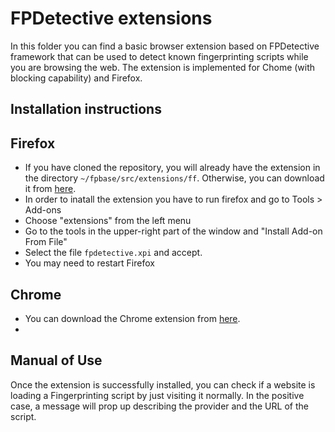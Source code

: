 # FPDetective extensions

In this folder you can find a basic browser extension based on FPDetective framework that can be used to detect known fingerprinting scripts while you are browsing the web.
The extension is implemented for Chome (with blocking capability) and Firefox.

## Installation instructions

## Firefox

* If you have cloned the repository, you will already have the extension in the directory `~/fpbase/src/extensions/ff`. Otherwise, you can download it from [here](https://github.com/fpdetective/fpdetective/raw/master/src/extensions/ff/fpdetective.xpi).
* In order to inatall the extension you have to run firefox and go to Tools > Add-ons
* Choose "extensions" from the left menu
* Go to the tools in the upper-right part of the window and "Install Add-on From File"
* Select the file `fpdetective.xpi` and accept.
* You may need to restart Firefox

## Chrome

* You can download the Chrome extension from [here](https://github.com/fpdetective/fpdetective/blob/master/src/extensions/ch/ch.crx?raw=true).
* 

## Manual of Use

Once the extension is successfully installed, you can check if a website is loading a Fingerprinting script by just visiting it normally. In the positive case, a message will prop up describing the provider and the URL of the script.
 





